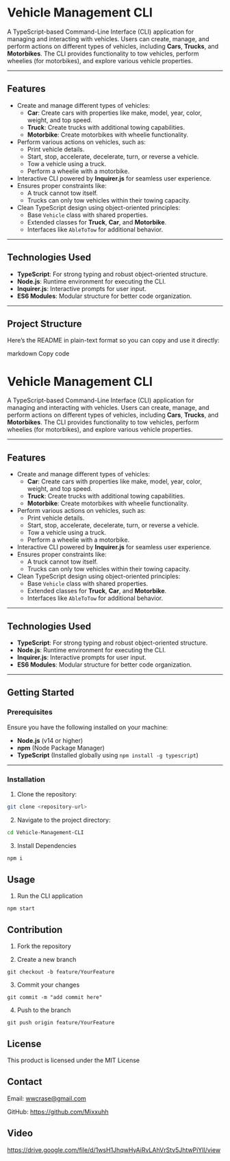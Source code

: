 # Vehicle Management CLI

A TypeScript-based Command-Line Interface (CLI) application for managing and interacting with vehicles. Users can create, manage, and perform actions on different types of vehicles, including **Cars**, **Trucks**, and **Motorbikes**. The CLI provides functionality to tow vehicles, perform wheelies (for motorbikes), and explore various vehicle properties.

---

## Features

- Create and manage different types of vehicles:
  - **Car**: Create cars with properties like make, model, year, color, weight, and top speed.
  - **Truck**: Create trucks with additional towing capabilities.
  - **Motorbike**: Create motorbikes with wheelie functionality.
- Perform various actions on vehicles, such as:
  - Print vehicle details.
  - Start, stop, accelerate, decelerate, turn, or reverse a vehicle.
  - Tow a vehicle using a truck.
  - Perform a wheelie with a motorbike.
- Interactive CLI powered by **Inquirer.js** for seamless user experience.
- Ensures proper constraints like:
  - A truck cannot tow itself.
  - Trucks can only tow vehicles within their towing capacity.
- Clean TypeScript design using object-oriented principles:
  - Base `Vehicle` class with shared properties.
  - Extended classes for **Truck**, **Car**, and **Motorbike**.
  - Interfaces like `AbleToTow` for additional behavior.

---

## Technologies Used

- **TypeScript**: For strong typing and robust object-oriented structure.
- **Node.js**: Runtime environment for executing the CLI.
- **Inquirer.js**: Interactive prompts for user input.
- **ES6 Modules**: Modular structure for better code organization.

---

## Project Structure

Here’s the README in plain-text format so you can copy and use it directly:

markdown
Copy code

# Vehicle Management CLI

A TypeScript-based Command-Line Interface (CLI) application for managing and interacting with vehicles. Users can create, manage, and perform actions on different types of vehicles, including **Cars**, **Trucks**, and **Motorbikes**. The CLI provides functionality to tow vehicles, perform wheelies (for motorbikes), and explore various vehicle properties.

---

## Features

- Create and manage different types of vehicles:
  - **Car**: Create cars with properties like make, model, year, color, weight, and top speed.
  - **Truck**: Create trucks with additional towing capabilities.
  - **Motorbike**: Create motorbikes with wheelie functionality.
- Perform various actions on vehicles, such as:
  - Print vehicle details.
  - Start, stop, accelerate, decelerate, turn, or reverse a vehicle.
  - Tow a vehicle using a truck.
  - Perform a wheelie with a motorbike.
- Interactive CLI powered by **Inquirer.js** for seamless user experience.
- Ensures proper constraints like:
  - A truck cannot tow itself.
  - Trucks can only tow vehicles within their towing capacity.
- Clean TypeScript design using object-oriented principles:
  - Base `Vehicle` class with shared properties.
  - Extended classes for **Truck**, **Car**, and **Motorbike**.
  - Interfaces like `AbleToTow` for additional behavior.

---

## Technologies Used

- **TypeScript**: For strong typing and robust object-oriented structure.
- **Node.js**: Runtime environment for executing the CLI.
- **Inquirer.js**: Interactive prompts for user input.
- **ES6 Modules**: Modular structure for better code organization.

---

## Getting Started

### Prerequisites

Ensure you have the following installed on your machine:

- **Node.js** (v14 or higher)
- **npm** (Node Package Manager)
- **TypeScript** (Installed globally using `npm install -g typescript`)

---

### Installation

1. Clone the repository:

```bash
git clone <repository-url>
```

2. Navigate to the project directory:

```bash
cd Vehicle-Management-CLI
```

3. Install Dependencies

```bash
npm i
```

## Usage

1. Run the CLI application

```Terminal
npm start
```

## Contribution

1. Fork the repository

2. Create a new branch

```
git checkout -b feature/YourFeature
```

3. Commit your changes

```
git commit -m "add commit here"
```

4. Push to the branch

```
git push origin feature/YourFeature
```

## License

This product is licensed under the MIT License

## Contact

Email: wwcrase@gmail.com

GitHub: https://github.com/Mixxuhh

## Video

https://drive.google.com/file/d/1wsH1JhqwHyAiRvLAhVrStv5JhtwPiYIl/view
